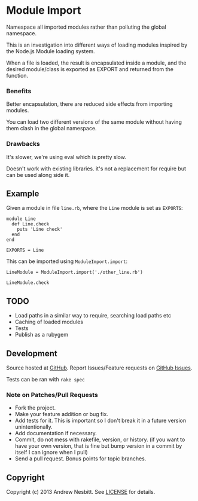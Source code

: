 # Module Import

Namespace all imported modules rather than polluting the global namespace.

This is an investigation into different ways of loading modules inspired by the Node.js Module loading system.

When a file is loaded, the result is encapsulated inside a module, and the desired module/class is exported as EXPORT and returned from the function.

### Benefits

Better encapsulation, there are reduced side effects from importing modules. 

You can load two different versions of the same module without having them clash in the global namespace.

### Drawbacks

It's slower, we're using eval which is pretty slow.

Doesn't work with existing libraries. it's not a replacement for require but can be used along side it.

## Example

Given a module in file `line.rb`, where the `Line` module is set as `EXPORTS`:

    module Line
      def Line.check
        puts 'Line check'
      end
    end

    EXPORTS = Line

This can be imported using `ModuleImport.import`:

    LineModule = ModuleImport.import('./other_line.rb')
    
    LineModule.check
    
## TODO

* Load paths in a similar way to require, searching load paths etc
* Caching of loaded modules
* Tests
* Publish as a rubygem

## Development

Source hosted at [GitHub](http://github.com/andrew/module_import).
Report Issues/Feature requests on [GitHub Issues](http://github.com/andrew/module_import/issues).

Tests can be ran with `rake spec`

### Note on Patches/Pull Requests

 * Fork the project.
 * Make your feature addition or bug fix.
 * Add tests for it. This is important so I don't break it in a
   future version unintentionally.
 * Add documentation if necessary.
 * Commit, do not mess with rakefile, version, or history.
   (if you want to have your own version, that is fine but bump version in a commit by itself I can ignore when I pull)
 * Send a pull request. Bonus points for topic branches.

## Copyright

Copyright (c) 2013 Andrew Nesbitt. See [LICENSE](https://github.com/andrew/module_import/blob/master/LICENSE) for details.

